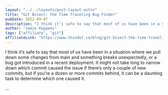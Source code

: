 ```yaml
---
layout: "../../layouts/post-layout.astro"
title: "Git Bisect: the Time Traveling Bug Finder"
pubDate: 2022-09-07
description: "I think it’s safe to say that most of us have been in a situation where we pull down some changes from main and something breaks unexpectedly, or a bug got introduced in a recent deployment. It might not take long to narrow down which commit caused the issue if there’s only a couple of new commits, but if you’re a dozen or more commits behind, it can be a daunting task to determine which one caused it."
author: "Jamie Kuppens"
tags: ["affiliate", "git"]
affiliateLink: "https://www.thisdot.co/blog/git-bisect-the-time-traveling-bug-finder"
---
```


I think it’s safe to say that most of us have been in a situation where we pull
down some changes from main and something breaks unexpectedly, or a bug got
introduced in a recent deployment. It might not take long to narrow down which
commit caused the issue if there’s only a couple of new commits, but if you’re a
dozen or more commits behind, it can be a daunting task to determine which one
caused it.

<!--more-->

...

